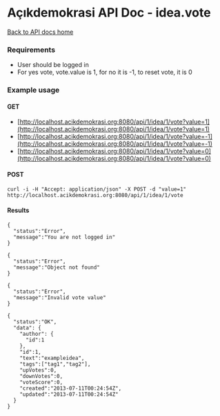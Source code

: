 # Açıkdemokrasi API Doc - idea.vote

[Back to API docs home](Home)

### Requirements
- User should be logged in
- For yes vote, vote.value is 1, for no it is -1, to reset vote, it is 0

### Example usage

#### GET
- [http://localhost.acikdemokrasi.org:8080/api/1/idea/1/vote?value=1](http://localhost.acikdemokrasi.org:8080/api/1/idea/1/vote?value=1)
- [http://localhost.acikdemokrasi.org:8080/api/1/idea/1/vote?value=-1](http://localhost.acikdemokrasi.org:8080/api/1/idea/1/vote?value=-1)
- [http://localhost.acikdemokrasi.org:8080/api/1/idea/1/vote?value=0](http://localhost.acikdemokrasi.org:8080/api/1/idea/1/vote?value=0)

#### POST
```
curl -i -H "Accept: application/json" -X POST -d "value=1" http://localhost.acikdemokrasi.org:8080/api/1/idea/1/vote
```

#### Results
```
{
  "status":"Error",
  "message":"You are not logged in"
}
```
```
{
  "status":"Error",
  "message":"Object not found"
}
```
```
{
  "status":"Error",
  "message":"Invalid vote value"
}
```
```
{
  "status":"OK",
  "data": {
    "author": {
      "id":1
    },
    "id":1,
    "text":"exampleidea",
    "tags":["tag1","tag2"],
    "upVotes":0,
    "downVotes":0,
    "voteScore":0,
    "created":"2013-07-11T00:24:54Z",
    "updated":"2013-07-11T00:24:54Z"
  }
}
```